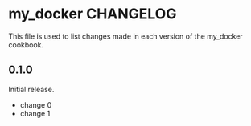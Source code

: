 # my_docker CHANGELOG

This file is used to list changes made in each version of the my_docker cookbook.

## 0.1.0

Initial release.

- change 0
- change 1

